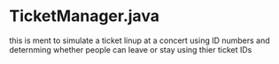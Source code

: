 # TicketManager.java
this is ment to simulate a ticket linup at a concert using ID numbers and deternming whether people can leave or stay using thier ticket IDs 
